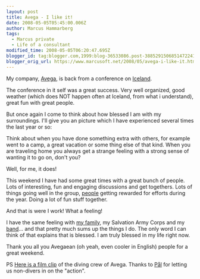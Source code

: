 ```yaml
---
layout: post
title: Avega - I like it!
date: 2008-05-05T05:45:00.006Z
author: Marcus Hammarberg
tags:
  - Marcus private
  - Life of a consultant
modified_time: 2008-05-05T06:20:47.695Z
blogger_id: tag:blogger.com,1999:blog-36533086.post-3885291506851472241
blogger_orig_url: https://www.marcusoft.net/2008/05/avega-i-like-it.html
---
```


My company, [Avega](http://www.avega.se/), is back from a conference on [Iceland](http://images.google.com/images?q=iceland&rls=com.microsoft:sv&ie=UTF-8&oe=UTF-8&startIndex=&startPage=1&um=1&sa=N&tab=wi).

The conference in it self was a great success. Very well organized, good weather (which does NOT happen often at Iceland, from what i understand), great fun with great people.

But once again I come to think about how blessed I am with my surroundings. I'll give you an picture which I have experienced several times the last year or so:

Think about when you have done something extra with others, for example went to a camp, a great vacation or some thing else of that kind. When you are traveling home you always get a strange feeling with a strong sense of wanting it to go on, don't you?

Well, for me, it does!

This weekend I have had some great times with a great bunch of people. Lots of interesting, fun and engaging discussions and get togethers. Lots of things going well in the group, [people](http://blogg.joakimsunden.se/) getting rewarded for efforts during the year. Doing a lot of fun stuff together.

And that is were I work! What a feeling!

I have the same feeling with [my family](https://www.marcusoft.net/2008/03/abbe-growing-and-growing.html), my Salvation Army Corps and my [band](https://www.marcusoft.net/2008/03/cd-in-can.html)... and that pretty much sums up the things I do. The only word I can think of that explains that is blessed. I am truly blessed in my life right now.

Thank you all you Avegaean (oh yeah, even cooler in English) people for a great weekend.

PS
[Here is a film clip](http://uk.youtube.com/watch?v=RROVrCvCXZk) of the diving crew of Avega. Thanks to [Pål](http://paliplurret.blogspot.com/) for letting us non-divers in on the "action".
